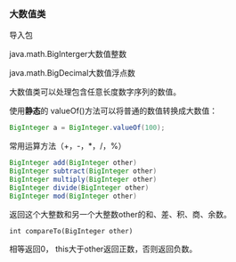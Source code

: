 ### 大数值类

导入包

java.math.BigInterger大数值整数

java.math.BigDecimal大数值浮点数

大数值类可以处理包含任意长度数字序列的数值。

使用**静态**的 valueOf()方法可以将普通的数值转换成大数值：

```java
BigInteger a = BigInteger.valueOf(100);
```

常用运算方法（+，-，*，/，%）

```java
BigInteger add(BigInteger other)
BigInteger subtract(BigInteger other)
BigInteger multiply(BigInteger other)
BigInteger divide(BigInteger other)
BigInteger mod(BigInteger other)
```

返回这个大整数和另一个大整数other的和、差、积、商、余数。

```
int compareTo(BigInteger other)
```

相等返回0， this大于other返回正数，否则返回负数。